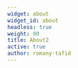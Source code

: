 ```yaml
---
widget: about
widget_id: about
headless: true
weight: 90
title: About2
active: true
author: romany-tafid
---
```

